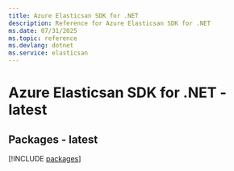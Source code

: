 ```yaml
---
title: Azure Elasticsan SDK for .NET
description: Reference for Azure Elasticsan SDK for .NET
ms.date: 07/31/2025
ms.topic: reference
ms.devlang: dotnet
ms.service: elasticsan
---
```

# Azure Elasticsan SDK for .NET - latest
## Packages - latest
[!INCLUDE [packages](elasticsan-index.md)]